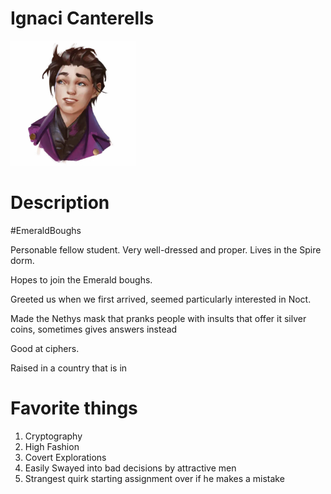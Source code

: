 # Ignaci Canterells

<img src="images/ignaci_canterells.Avatar.webp" width=200 />

# Description

#EmeraldBoughs

Personable fellow student. Very well-dressed and proper. Lives in the Spire dorm.

Hopes to join the Emerald boughs.

Greeted us when we first arrived, seemed particularly interested in Noct.

Made the Nethys mask that pranks people with insults that offer it silver coins, sometimes gives answers instead

Good at ciphers.

Raised in a country that is in 

# Favorite things

1. Cryptography
2. High Fashion
3. Covert Explorations
4. Easily Swayed into bad decisions by attractive men
5. Strangest quirk starting assignment over if he makes a mistake

